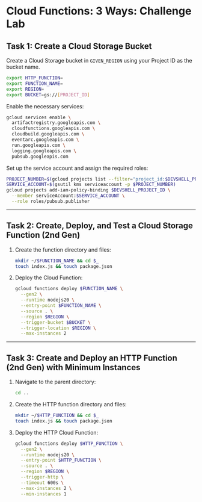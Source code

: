 # Cloud Functions: 3 Ways: Challenge Lab

## Task 1: Create a Cloud Storage Bucket

Create a Cloud Storage bucket in `GIVEN_REGION` using your Project ID as the bucket name.

```bash
export HTTP_FUNCTION=
export FUNCTION_NAME=
export REGION=
export BUCKET=gs://[PROJECT_ID]
```

Enable the necessary services:

```bash
gcloud services enable \
  artifactregistry.googleapis.com \
  cloudfunctions.googleapis.com \
  cloudbuild.googleapis.com \
  eventarc.googleapis.com \
  run.googleapis.com \
  logging.googleapis.com \
  pubsub.googleapis.com
```

Set up the service account and assign the required roles:

```bash
PROJECT_NUMBER=$(gcloud projects list --filter="project_id:$DEVSHELL_PROJECT_ID" --format='value(project_number)')
SERVICE_ACCOUNT=$(gsutil kms serviceaccount -p $PROJECT_NUMBER)
gcloud projects add-iam-policy-binding $DEVSHELL_PROJECT_ID \
  --member serviceAccount:$SERVICE_ACCOUNT \
  --role roles/pubsub.publisher
```

---

## Task 2: Create, Deploy, and Test a Cloud Storage Function (2nd Gen)

1. Create the function directory and files:

    ```bash
    mkdir ~/$FUNCTION_NAME && cd $_
    touch index.js && touch package.json
    ```

2. Deploy the Cloud Function:

    ```bash
    gcloud functions deploy $FUNCTION_NAME \
      --gen2 \
      --runtime nodejs20 \
      --entry-point $FUNCTION_NAME \
      --source . \
      --region $REGION \
      --trigger-bucket $BUCKET \
      --trigger-location $REGION \
      --max-instances 2
    ```

---

## Task 3: Create and Deploy an HTTP Function (2nd Gen) with Minimum Instances

1. Navigate to the parent directory:

    ```bash
    cd ..
    ```

2. Create the HTTP function directory and files:

    ```bash
    mkdir ~/$HTTP_FUNCTION && cd $_
    touch index.js && touch package.json
    ```

3. Deploy the HTTP Cloud Function:

    ```bash
    gcloud functions deploy $HTTP_FUNCTION \
      --gen2 \
      --runtime nodejs20 \
      --entry-point $HTTP_FUNCTION \
      --source . \
      --region $REGION \
      --trigger-http \
      --timeout 600s \
      --max-instances 2 \
      --min-instances 1
    ```
